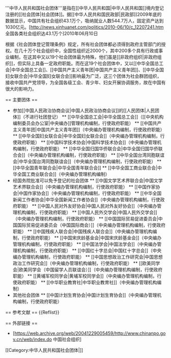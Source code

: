 '''中华人民共和国社会团体'''是指在[[中华人民共和国|中华人民共和国]]境内登记注册的[[社会团体|社会团体]]。据[[中华人民共和国民政部|民政部]]2009年底的数据显示，中国共有社会组织43.1万个，吸纳就业人数544.7万人，固定资产达到1030亿元。<ref>[http://news.xinhuanet.com/politics/2010-06/10/c_12207241.htm 全国各类社会组织达43.1万个]2010年06月10日</ref>

根据《社会团体登记管理条例》规定，所有社会团体都必须得到政府主管部门的授权。在几十万个社会组织中，全国性组织近2000个，其中200多个具有行政或事业编制，在这其中又以19个社会团体最为特殊，他们虽是[[非政府组织|非政府组织]]，但实际上具备一定政府职能。而在这19个社会团体中，又以[[中华全国总工会|中华全国总工会]]、[[中国共产主义青年团|中国共产主义青年团]]、[[中华全国妇女联合会|中华全国妇女联合会]]影响最为广泛，这三个团体为社会群团组织，接收中国共产党领导，为全国各级工会、青少年、妇女开展协调服务，故在中国有很大的影响力。

== 主要团体 ==
* 参加[[中国人民政治协商会议|中国人民政治协商会议]]的[[人民团体|人民团体]]（不进行社团登记）
** [[中华全国总工会|中华全国总工会]]（[[中央机构编制委员会办公室|中央编办]]管理机构编制，行使政府职能）
** [[中国共产主义青年团|中国共产主义青年团]]（中央编办管理机构编制，行使政府职能）
** [[中华全国妇女联合会|中华全国妇女联合会]]（中央编办管理机构编制，行使政府职能）
** [[中国科学技术协会|中国科学技术协会]]（中央编办管理机构编制，行使政府职能）
** [[中华全国归国华侨联合会|中华全国归国华侨联合会]]（中央编办管理机构编制，行使政府职能）
** [[中华全国台湾同胞联谊会|中华全国台湾同胞联谊会]]（中央编办管理机构编制，行使政府职能）
** [[中华全国青年联合会|中华全国青年联合会]]
** [[中华全国工商业联合会|中华全国工商业联合会]]（中央编办管理机构编制）
* 经国务院批准可以免予登记的社会团体
** [[中国文学艺术界联合会|中国文学艺术界联合会]]（中央编办管理机构编制，行使政府职能）
** [[中国作家协会|中国作家协会]]（中央编办管理机构编制，行使政府职能）
** [[中华全国新闻工作者协会|中华全国新闻工作者协会]]（中央编办管理机构编制，行使政府职能）
** [[中国人民对外友好协会|中国人民对外友好协会]]（中央编办管理机构编制，行使政府职能）
** [[中国人民外交学会|中国人民外交学会]]（中央编办管理机构编制，行使政府职能）
** [[中国国际贸易促进委员会|中国国际贸易促进委员会（中国国际商会）]]（中央编办管理机构编制，行使政府职能）
** [[中国残疾人联合会|中国残疾人联合会]]（中央编办管理机构编制，行使政府职能）
** [[中国宋庆龄基金会|中国宋庆龄基金会]]（中央编办管理机构编制，行使政府职能）
** [[中国法学会|中国法学会]]（中央编办管理机构编制，行使政府职能）
** [[中国红十字总会|中国红十字总会]]（中央编办管理机构编制，行使政府职能）
** [[中国思想政治工作研究会|中国思想政治工作研究会]]（中央编办管理机构编制，行使政府职能）
** [[欧美同学会|欧美同学会（中国留学人员联谊会）]]（中央编办管理机构编制，行使政府职能）
** [[黄埔军校同学会|黄埔军校同学会]]（中央编办管理机构编制，行使政府职能）
** [[中华职业教育社|中华职业教育社]]（中央编办管理机构编制）
* 其他社会团体
** [[中国计划生育协会|中国计划生育协会]]（中央编办管理机构编制，行使政府职能）

== 参考文献 ==
{{Reflist}}

== 外部链接 ==
* [https://web.archive.org/web/20041229005459/http://www.chinanpo.gov.cn/web/index.do 中国社会组织]

[[Category:中华人民共和国社会团体|]]